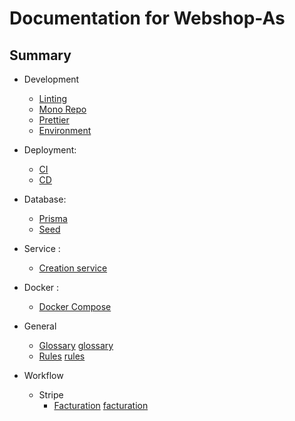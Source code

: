 # Documentation for Webshop-As

## Summary

- Development
  - [Linting][linting]
  - [Mono Repo][monorepo]
  - [Prettier][prettier]
  - [Environment][env]
 
- Deployment:
  - [CI][ci]
  - [CD][cd]

- Database:
  - [Prisma][Prisma]
  - [Seed][Seed]

- Service :
  - [Creation service][creation-service]

- Docker :
  - [Docker Compose][docker]

- General
  - [Glossary] [glossary]
  - [Rules] [rules]

- Workflow
  - Stripe 
    - [Facturation] [facturation]

[//]: # "--- Images and links section ---"
[linting]: development/linting.md
[monorepo]: development/mono-repo.md
[dev-and-prod]: general/dev-and-prod.md
[glossary]: general/glossary.md
[env]: development/environment.md
[rules]: general/rules.md
[facturation]: workflow/stripe/facturation.md
[prettier]: development/prettier.md.md
[ci]: ci-cd/ci.md
[cd]: ci-cd/cd.md
[Prisma]: database/prisma.md
[Seed]: database/seed.md
[docker]: docker/compose.md
[creation-service]: services/creation.md

